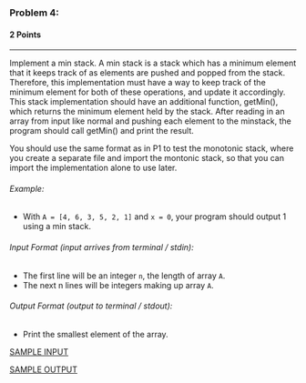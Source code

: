 ### Problem 4:
#### 2 Points

---

Implement a min stack. A min stack is a stack which has a minimum element that it keeps track of as elements are pushed and popped from the stack. Therefore, this implementation must have a way to keep track of the minimum element for both of these operations, and update it accordingly. This stack implementation should have an additional function, getMin(), which returns the minimum element held by the stack. After reading in an array from input like normal and pushing each element to the minstack, the program should call getMin() and print the result. 

You should use the same format as in P1 to test the monotonic stack, where you create a separate file and import the montonic stack, so that you can import the implementation alone to use later. 

###### Example:

- With <code>A = [4, 6, 3, 5, 2, 1]</code> and <code>x = 0</code>, your program should output 1 using a min stack. 

###### Input Format (input arrives from terminal / stdin):

- The first line will be an integer <code>n</code>, the length of array <code>A</code>.
- The next n lines will be integers making up array <code>A</code>.
###### Output Format (output to terminal / stdout):

- Print the smallest element of the array.


[SAMPLE INPUT](input.txt)

[SAMPLE OUTPUT](output.txt)
